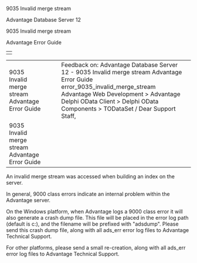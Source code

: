 9035 Invalid merge stream




Advantage Database Server 12  

9035 Invalid merge stream

Advantage Error Guide

|  |
| --- |
|  |

|  |  |  |  |  |
| --- | --- | --- | --- | --- |
| 9035 Invalid merge stream  Advantage Error Guide |  |  | Feedback on: Advantage Database Server 12 - 9035 Invalid merge stream Advantage Error Guide error\_9035\_invalid\_merge\_stream Advantage Web Development > Advantage Delphi OData Client > Delphi OData Components > TODataSet / Dear Support Staff, |  |
| 9035 Invalid merge stream  Advantage Error Guide |  |  |  |  |

An invalid merge stream was accessed when building an index on the server.

In general, 9000 class errors indicate an internal problem within the Advantage server.

On the Windows platform, when Advantage logs a 9000 class error it will also generate a crash dump file. This file will be placed in the error log path (default is c:\), and the filename will be prefixed with "adsdump". Please send this crash dump file, along with all ads\_err error log files to Advantage Technical Support.

For other platforms, please send a small re-creation, along with all ads\_err error log files to Advantage Technical Support.